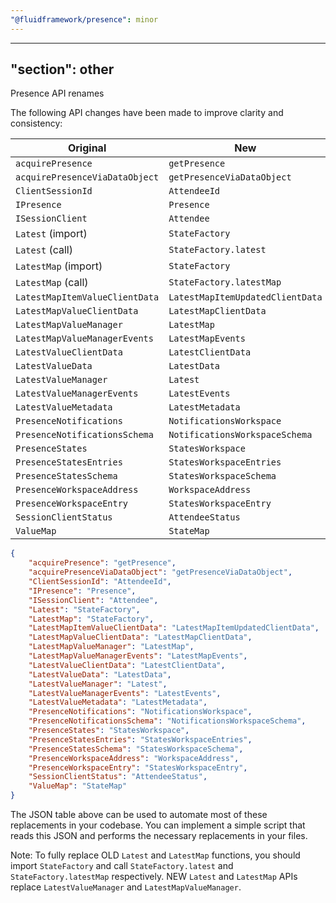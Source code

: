 ```yaml
---
"@fluidframework/presence": minor
---
```

---
"section": other
---

Presence API renames

The following API changes have been made to improve clarity and consistency:

| Original | New |
|----------|-----|
| `acquirePresence` | `getPresence` |
| `acquirePresenceViaDataObject` | `getPresenceViaDataObject` |
| `ClientSessionId` | `AttendeeId` |
| `IPresence` | `Presence` |
| `ISessionClient` | `Attendee` |
| `Latest` (import) | `StateFactory` |
| `Latest` (call) | `StateFactory.latest` |
| `LatestMap` (import) | `StateFactory` |
| `LatestMap` (call) | `StateFactory.latestMap` |
| `LatestMapItemValueClientData` | `LatestMapItemUpdatedClientData` |
| `LatestMapValueClientData` | `LatestMapClientData` |
| `LatestMapValueManager` | `LatestMap` |
| `LatestMapValueManagerEvents` | `LatestMapEvents` |
| `LatestValueClientData` | `LatestClientData` |
| `LatestValueData` | `LatestData` |
| `LatestValueManager` | `Latest` |
| `LatestValueManagerEvents` | `LatestEvents` |
| `LatestValueMetadata` | `LatestMetadata` |
| `PresenceNotifications` | `NotificationsWorkspace` |
| `PresenceNotificationsSchema` | `NotificationsWorkspaceSchema` |
| `PresenceStates` | `StatesWorkspace` |
| `PresenceStatesEntries` | `StatesWorkspaceEntries` |
| `PresenceStatesSchema` | `StatesWorkspaceSchema` |
| `PresenceWorkspaceAddress` | `WorkspaceAddress` |
| `PresenceWorkspaceEntry` | `StatesWorkspaceEntry` |
| `SessionClientStatus` | `AttendeeStatus` |
| `ValueMap` | `StateMap` |

```json
{
    "acquirePresence": "getPresence",
    "acquirePresenceViaDataObject": "getPresenceViaDataObject",
    "ClientSessionId": "AttendeeId",
    "IPresence": "Presence",
    "ISessionClient": "Attendee",
    "Latest": "StateFactory",
    "LatestMap": "StateFactory",
    "LatestMapItemValueClientData": "LatestMapItemUpdatedClientData",
    "LatestMapValueClientData": "LatestMapClientData",
    "LatestMapValueManager": "LatestMap",
    "LatestMapValueManagerEvents": "LatestMapEvents",
    "LatestValueClientData": "LatestClientData",
    "LatestValueData": "LatestData",
    "LatestValueManager": "Latest",
    "LatestValueManagerEvents": "LatestEvents",
    "LatestValueMetadata": "LatestMetadata",
    "PresenceNotifications": "NotificationsWorkspace",
    "PresenceNotificationsSchema": "NotificationsWorkspaceSchema",
    "PresenceStates": "StatesWorkspace",
    "PresenceStatesEntries": "StatesWorkspaceEntries",
    "PresenceStatesSchema": "StatesWorkspaceSchema",
    "PresenceWorkspaceAddress": "WorkspaceAddress",
    "PresenceWorkspaceEntry": "StatesWorkspaceEntry",
    "SessionClientStatus": "AttendeeStatus",
    "ValueMap": "StateMap"
}
```
The JSON table above can be used to automate most of these replacements in your codebase. You can implement a simple script that reads this JSON and performs the necessary replacements in your files.

Note: To fully replace OLD `Latest` and `LatestMap` functions, you should import `StateFactory` and call `StateFactory.latest` and `StateFactory.latestMap` respectively. NEW `Latest` and `LatestMap` APIs replace `LatestValueManager` and `LatestMapValueManager`.
